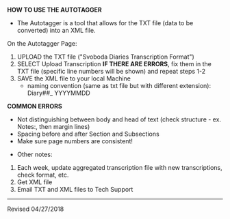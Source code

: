 **HOW TO USE THE AUTOTAGGER**

* The Autotagger is a tool that allows for the TXT file (data to be converted)
into an XML file.

On the Autotagger Page:

1. UPLOAD the TXT file ("Svoboda Diaries Transcription Format")
2. SELECT Upload Transcription
  **IF THERE ARE ERRORS**, fix them in the TXT file (specific line numbers will be shown)
  and repeat steps 1-2
3. SAVE the XML file to your local Machine
   * naming convention (same as txt file but with different extension): Diary##_ YYYYMMDD


**COMMON ERRORS**
- Not distinguishing between body and head of text (check structure - ex. Notes:, then margin lines)
- Spacing before and after Section and Subsections
- Make sure page numbers are consistent!

* Other notes:
1. Each week, update aggregated transcription file with new transcriptions, check format, etc.
2. Get XML file
3. Email TXT and XML files to Tech Support




--------------------------------------------------------------------------------------------
Revised 04/27/2018
